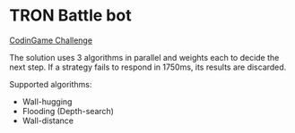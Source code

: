 # TRON Battle bot

[CodinGame Challenge](https://www.codingame.com/multiplayer/bot-programming/tron-battle)

The solution uses 3 algorithms in parallel and weights each to decide the next step.
If a strategy fails to respond in 1750ms, its results are discarded.

Supported algorithms:
* Wall-hugging
* Flooding (Depth-search)
* Wall-distance
